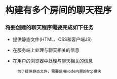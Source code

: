 # 构建有多个房间的聊天程序
### 将要创建的聊天程序需要完成如下任务
* 提供静态文件(HTML、CSS和客户端JS)
* 在服务端上处理与聊天相关的信息
* 在用户的浏览器中处理与聊天相关的信息

        为了提供静态文件，需要使用Node内置的htp模块
